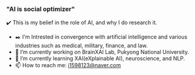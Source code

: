 ### "AI is social optimizer"
✔️ This is my belief in the role of AI, and why I do research it.


- ✒️ I'm Intrested in convergence with artificial intelligence and various industries such as medical, military, finance, and law.
- 🔭 I’m currently working on BrainXAI Lab, Pukyong National University.
- 🌱 I’m currently learning XAI(eXplainable AI), neuroscience, and NLP.
- 📫 How to reach me: i1598123@naver.com

<!--
**LimDoHyeon/LimDoHyeon** is a ✨ _special_ ✨ repository because its `README.md` (this file) appears on your GitHub profile.

Here are some ideas to get you started:

- 👯 I’m looking to collaborate on ...
- 🤔 I’m looking for help with ...
- 💬 Ask me about ...
- 😄 Pronouns: ...
- ⚡ Fun fact: ...
-->
